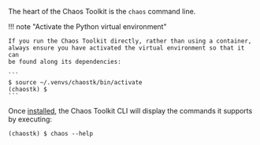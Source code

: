 The heart of the Chaos Toolkit is the `chaos` command line.

!!! note "Activate the Python virtual environment"

    If you run the Chaos Toolkit directly, rather than using a container,
    always ensure you have activated the virtual environment so that it can
    be found along its dependencies:

    ```
    $ source ~/.venvs/chaostk/bin/activate
    (chaostk) $
    ```

Once [installed](install.md), the Chaos Toolkit CLI will display the commands it supports 
by executing:

```
(chaostk) $ chaos --help
```
